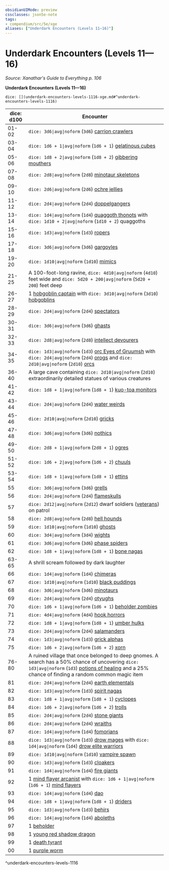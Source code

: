 ```yaml
---
obsidianUIMode: preview
cssclasses: json5e-note
tags:
- compendium/src/5e/xge
aliases: ["Underdark Encounters (Levels 11—16)"]
---
```

# Underdark Encounters (Levels 11—16)
*Source: Xanathar's Guide to Everything p. 106* 

**Underdark Encounters (Levels 11—16)**

`dice: [](underdark-encounters-levels-1116-xge.md#^underdark-encounters-levels-1116)`

| dice: d100 | Encounter |
|------------|-----------|
| 01-02 | `dice: 3d6\|avg\|noform` (`3d6`) [carrion crawlers](/3-Mechanics/CLI/bestiary/monstrosity/carrion-crawler.md) |
| 03-04 | `dice: 1d6 + 1\|avg\|noform` (`1d6 + 1`) [gelatinous cubes](/3-Mechanics/CLI/bestiary/ooze/gelatinous-cube.md) |
| 05-06 | `dice: 1d8 + 2\|avg\|noform` (`1d8 + 2`) [gibbering mouthers](/3-Mechanics/CLI/bestiary/aberration/gibbering-mouther.md) |
| 07-08 | `dice: 2d8\|avg\|noform` (`2d8`) [minotaur skeletons](/3-Mechanics/CLI/bestiary/undead/minotaur-skeleton.md) |
| 09-10 | `dice: 2d6\|avg\|noform` (`2d6`) [ochre jellies](/3-Mechanics/CLI/bestiary/ooze/ochre-jelly.md) |
| 11-12 | `dice: 2d4\|avg\|noform` (`2d4`) [doppelgangers](/3-Mechanics/CLI/bestiary/monstrosity/doppelganger.md) |
| 13-14 | `dice: 1d4\|avg\|noform` (`1d4`) [quaggoth thonots](/3-Mechanics/CLI/bestiary/humanoid/quaggoth-thonot.md) with `dice: 1d10 + 2\|avg\|noform` (`1d10 + 2`) quaggoths |
| 15-16 | `dice: 1d3\|avg\|noform` (`1d3`) [ropers](/3-Mechanics/CLI/bestiary/monstrosity/roper.md) |
| 17-18 | `dice: 3d6\|avg\|noform` (`3d6`) [gargoyles](/3-Mechanics/CLI/bestiary/elemental/gargoyle.md) |
| 19-20 | `dice: 1d10\|avg\|noform` (`1d10`) [mimics](/3-Mechanics/CLI/bestiary/monstrosity/mimic.md) |
| 21-25 | A 100-foot-long ravine, `dice: 4d10\|avg\|noform` (`4d10`) feet wide and `dice: 5d20 + 200\|avg\|noform` (`5d20 + 200`) feet deep |
| 26-27 | 1 [hobgoblin captain](/3-Mechanics/CLI/bestiary/humanoid/hobgoblin-captain.md) with `dice: 3d10\|avg\|noform` (`3d10`) [hobgoblins](/3-Mechanics/CLI/bestiary/humanoid/hobgoblin.md) |
| 28-29 | `dice: 2d4\|avg\|noform` (`2d4`) [spectators](/3-Mechanics/CLI/bestiary/aberration/spectator.md) |
| 30-31 | `dice: 3d6\|avg\|noform` (`3d6`) [ghasts](/3-Mechanics/CLI/bestiary/undead/ghast.md) |
| 32-33 | `dice: 2d8\|avg\|noform` (`2d8`) [intellect devourers](/3-Mechanics/CLI/bestiary/aberration/intellect-devourer.md) |
| 34-35 | `dice: 1d3\|avg\|noform` (`1d3`) [orc Eyes of Gruumsh](/3-Mechanics/CLI/bestiary/humanoid/orc-eye-of-gruumsh.md) with `dice: 2d4\|avg\|noform` (`2d4`) [orogs](/3-Mechanics/CLI/bestiary/humanoid/orog.md) and `dice: 2d10\|avg\|noform` (`2d10`) [orcs](/3-Mechanics/CLI/bestiary/humanoid/orc.md) |
| 36-40 | A large cave containing `dice: 2d10\|avg\|noform` (`2d10`) extraordinarily detailed statues of various creatures |
| 41-42 | `dice: 1d8 + 1\|avg\|noform` (`1d8 + 1`) [kuo-toa monitors](/3-Mechanics/CLI/bestiary/humanoid/kuo-toa-monitor.md) |
| 43-44 | `dice: 2d4\|avg\|noform` (`2d4`) [water weirds](/3-Mechanics/CLI/bestiary/elemental/water-weird.md) |
| 45-46 | `dice: 2d10\|avg\|noform` (`2d10`) [gricks](/3-Mechanics/CLI/bestiary/monstrosity/grick.md) |
| 47-48 | `dice: 3d6\|avg\|noform` (`3d6`) [nothics](/3-Mechanics/CLI/bestiary/aberration/nothic.md) |
| 49-50 | `dice: 2d8 + 1\|avg\|noform` (`2d8 + 1`) [ogres](/3-Mechanics/CLI/bestiary/giant/ogre.md) |
| 51-52 | `dice: 1d6 + 2\|avg\|noform` (`1d6 + 2`) [chuuls](/3-Mechanics/CLI/bestiary/aberration/chuul.md) |
| 53-54 | `dice: 1d8 + 1\|avg\|noform` (`1d8 + 1`) [ettins](/3-Mechanics/CLI/bestiary/giant/ettin.md) |
| 55 | `dice: 3d6\|avg\|noform` (`3d6`) [grells](/3-Mechanics/CLI/bestiary/aberration/grell.md) |
| 56 | `dice: 2d4\|avg\|noform` (`2d4`) [flameskulls](/3-Mechanics/CLI/bestiary/undead/flameskull.md) |
| 57 | `dice: 2d12\|avg\|noform` (`2d12`) dwarf soldiers ([veterans](/3-Mechanics/CLI/bestiary/humanoid/veteran.md)) on patrol |
| 58 | `dice: 2d8\|avg\|noform` (`2d8`) [hell hounds](/3-Mechanics/CLI/bestiary/fiend/hell-hound.md) |
| 59 | `dice: 1d10\|avg\|noform` (`1d10`) [ghosts](/3-Mechanics/CLI/bestiary/undead/ghost.md) |
| 60 | `dice: 3d4\|avg\|noform` (`3d4`) [wights](/3-Mechanics/CLI/bestiary/undead/wight.md) |
| 61 | `dice: 3d6\|avg\|noform` (`3d6`) [phase spiders](/3-Mechanics/CLI/bestiary/monstrosity/phase-spider.md) |
| 62 | `dice: 1d8 + 1\|avg\|noform` (`1d8 + 1`) [bone nagas](/3-Mechanics/CLI/bestiary/undead/bone-naga-guardian.md) |
| 63-65 | A shrill scream followed by dark laughter |
| 66 | `dice: 1d4\|avg\|noform` (`1d4`) [chimeras](/3-Mechanics/CLI/bestiary/monstrosity/chimera.md) |
| 67 | `dice: 1d10\|avg\|noform` (`1d10`) [black puddings](/3-Mechanics/CLI/bestiary/ooze/black-pudding.md) |
| 68 | `dice: 3d6\|avg\|noform` (`3d6`) [minotaurs](/3-Mechanics/CLI/bestiary/monstrosity/minotaur.md) |
| 69 | `dice: 2d4\|avg\|noform` (`2d4`) [otyughs](/3-Mechanics/CLI/bestiary/aberration/otyugh.md) |
| 70 | `dice: 1d6 + 1\|avg\|noform` (`1d6 + 1`) [beholder zombies](/3-Mechanics/CLI/bestiary/undead/beholder-zombie.md) |
| 71 | `dice: 4d4\|avg\|noform` (`4d4`) [hook horrors](/3-Mechanics/CLI/bestiary/monstrosity/hook-horror.md) |
| 72 | `dice: 1d8 + 1\|avg\|noform` (`1d8 + 1`) [umber hulks](/3-Mechanics/CLI/bestiary/monstrosity/umber-hulk.md) |
| 73 | `dice: 2d4\|avg\|noform` (`2d4`) [salamanders](/3-Mechanics/CLI/bestiary/elemental/salamander.md) |
| 74 | `dice: 1d3\|avg\|noform` (`1d3`) [grick alphas](/3-Mechanics/CLI/bestiary/monstrosity/grick-alpha.md) |
| 75 | `dice: 1d6 + 2\|avg\|noform` (`1d6 + 2`) [xorn](/3-Mechanics/CLI/bestiary/elemental/xorn.md) |
| 76-80 | A ruined village that once belonged to deep gnomes. A search has a 50% chance of uncovering `dice: 1d3\|avg\|noform` (`1d3`) [potions of healing](/3-Mechanics/CLI/items/potion-of-healing.md) and a 25% chance of finding a random common magic item |
| 81 | `dice: 2d4\|avg\|noform` (`2d4`) [earth elementals](/3-Mechanics/CLI/bestiary/elemental/earth-elemental.md) |
| 82 | `dice: 1d3\|avg\|noform` (`1d3`) [spirit nagas](/3-Mechanics/CLI/bestiary/monstrosity/spirit-naga.md) |
| 83 | `dice: 1d8 + 1\|avg\|noform` (`1d8 + 1`) [cyclopes](/3-Mechanics/CLI/bestiary/giant/cyclops.md) |
| 84 | `dice: 1d6 + 2\|avg\|noform` (`1d6 + 2`) [trolls](/3-Mechanics/CLI/bestiary/giant/troll.md) |
| 85 | `dice: 2d4\|avg\|noform` (`2d4`) [stone giants](/3-Mechanics/CLI/bestiary/giant/stone-giant.md) |
| 86 | `dice: 2d4\|avg\|noform` (`2d4`) [wraiths](/3-Mechanics/CLI/bestiary/undead/wraith.md) |
| 87 | `dice: 1d4\|avg\|noform` (`1d4`) [fomorians](/3-Mechanics/CLI/bestiary/giant/fomorian.md) |
| 88 | `dice: 1d3\|avg\|noform` (`1d3`) [drow mages](/3-Mechanics/CLI/bestiary/humanoid/drow-mage.md) with `dice: 1d4\|avg\|noform` (`1d4`) [drow elite warriors](/3-Mechanics/CLI/bestiary/humanoid/drow-elite-warrior.md) |
| 89 | `dice: 1d10\|avg\|noform` (`1d10`) [vampire spawn](/3-Mechanics/CLI/bestiary/undead/vampire-spawn.md) |
| 90 | `dice: 1d3\|avg\|noform` (`1d3`) [cloakers](/3-Mechanics/CLI/bestiary/aberration/cloaker.md) |
| 91 | `dice: 1d4\|avg\|noform` (`1d4`) [fire giants](/3-Mechanics/CLI/bestiary/giant/fire-giant.md) |
| 92 | 1 [mind flayer arcanist](/3-Mechanics/CLI/bestiary/aberration/mind-flayer-arcanist.md) with `dice: 1d6 + 1\|avg\|noform` (`1d6 + 1`) [mind flayers](/3-Mechanics/CLI/bestiary/aberration/mind-flayer.md) |
| 93 | `dice: 1d4\|avg\|noform` (`1d4`) [dao](/3-Mechanics/CLI/bestiary/elemental/dao.md) |
| 94 | `dice: 1d8 + 1\|avg\|noform` (`1d8 + 1`) [driders](/3-Mechanics/CLI/bestiary/monstrosity/drider.md) |
| 95 | `dice: 1d3\|avg\|noform` (`1d3`) [behirs](/3-Mechanics/CLI/bestiary/monstrosity/behir.md) |
| 96 | `dice: 1d4\|avg\|noform` (`1d4`) [aboleths](/3-Mechanics/CLI/bestiary/aberration/aboleth.md) |
| 97 | 1 [beholder](/3-Mechanics/CLI/bestiary/aberration/beholder.md) |
| 98 | 1 [young red shadow dragon](/3-Mechanics/CLI/bestiary/dragon/young-red-shadow-dragon.md) |
| 99 | 1 [death tyrant](/3-Mechanics/CLI/bestiary/undead/death-tyrant.md) |
| 00 | 1 [purple worm](/3-Mechanics/CLI/bestiary/monstrosity/purple-worm.md) |
^underdark-encounters-levels-1116